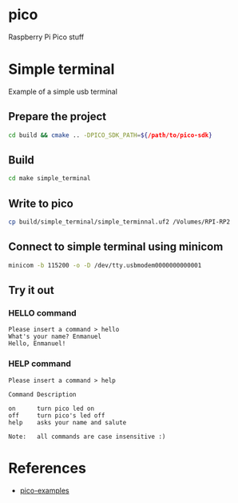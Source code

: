 # pico
Raspberry Pi Pico stuff

# Simple terminal
Example of a simple usb terminal

## Prepare the project
```bash
cd build && cmake .. -DPICO_SDK_PATH=${/path/to/pico-sdk}
```

## Build
```bash
cd make simple_terminal
```

## Write to pico
```bash
cp build/simple_terminal/simple_terminnal.uf2 /Volumes/RPI-RP2
```

## Connect to simple terminal using minicom
```bash
minicom -b 115200 -o -D /dev/tty.usbmodem0000000000001
```

## Try it out

### HELLO command
```text
Please insert a command > hello
What's your name? Enmanuel
Hello, Enmanuel!
```
### HELP command
```text
Please insert a command > help                                                  
                                                                                
Command Description                                                             
                                                                                
on      turn pico led on                                                        
off     turn pico's led off                                                     
help    asks your name and salute                                               
                                                                                
Note:   all commands are case insensitive :)  
```

# References
- [pico-examples](https://github.com/raspberrypi/pico-examples)
